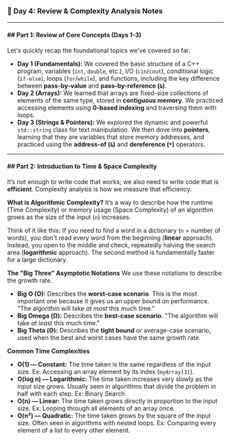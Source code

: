 ### 📝 Day 4: Review & Complexity Analysis Notes

-----

#### \#\# Part 1: Review of Core Concepts (Days 1-3)

Let's quickly recap the foundational topics we've covered so far.

  * **Day 1 (Fundamentals):** We covered the basic structure of a C++ program, variables (`int`, `double`, etc.), I/O (`cin`/`cout`), conditional logic (`if-else`), loops (`for`/`while`), and functions, including the key difference between **pass-by-value** and **pass-by-reference (`&`)**.
  * **Day 2 (Arrays):** We learned that arrays are fixed-size collections of elements of the same type, stored in **contiguous memory**. We practiced accessing elements using **0-based indexing** and traversing them with loops.
  * **Day 3 (Strings & Pointers):** We explored the dynamic and powerful `std::string` class for text manipulation. We then dove into **pointers**, learning that they are variables that store memory addresses, and practiced using the **address-of (`&`)** and **dereference (`*`)** operators.

-----

#### \#\# Part 2: Introduction to Time & Space Complexity

It’s not enough to write code that works; we also need to write code that is **efficient**. Complexity analysis is how we measure that efficiency.

**What is Algorithmic Complexity?**
It’s a way to describe how the runtime (Time Complexity) or memory usage (Space Complexity) of an algorithm grows as the size of the input (`n`) increases.

Think of it like this: If you need to find a word in a dictionary (`n` = number of words), you don't read every word from the beginning (**linear** approach). Instead, you open to the middle and check, repeatedly halving the search area (**logarithmic** approach). The second method is fundamentally faster for a large dictionary.

**The "Big Three" Asymptotic Notations**
We use these notations to describe the growth rate.

  * **Big O (O):** Describes the **worst-case scenario**. This is the most important one because it gives us an upper bound on performance. "The algorithm will take *at most* this much time."
  * **Big Omega (Ω):** Describes the **best-case scenario**. "The algorithm will take *at least* this much time."
  * **Big Theta (Θ):** Describes the **tight bound** or average-case scenario, used when the best and worst cases have the same growth rate.

**Common Time Complexities**

  * **O(1) — Constant:** The time taken is the same regardless of the input size. Ex: Accessing an array element by its index (`myArray[3]`).
  * **O(log n) — Logarithmic:** The time taken increases very slowly as the input size grows. Usually seen in algorithms that divide the problem in half with each step. Ex: Binary Search.
  * **O(n) — Linear:** The time taken grows directly in proportion to the input size. Ex: Looping through all elements of an array once.
  * **O(n²) — Quadratic:** The time taken grows by the square of the input size. Often seen in algorithms with nested loops. Ex: Comparing every element of a list to every other element.

